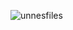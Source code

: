![unnesfiles](https://cloud.githubusercontent.com/assets/24522089/22084673/6f97a6c4-ddea-11e6-83b5-aec889bd51f7.gif)
